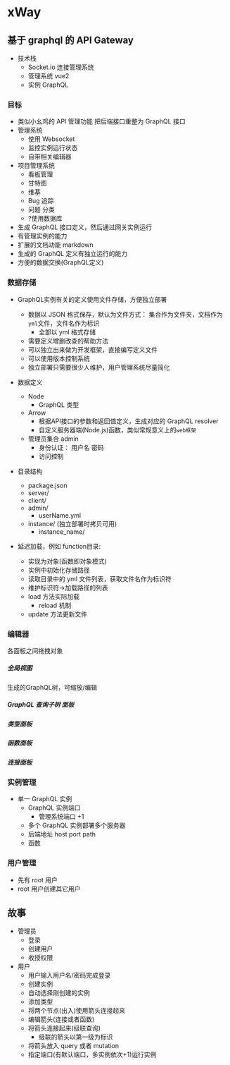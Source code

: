 # xWay

## 基于 graphql 的 API Gateway


- 技术栈
  - Socket.io 连接管理系统
  - 管理系统 vue2
  - 实例 GraphQL

### 目标
- 类似小幺鸡的 API 管理功能
把后端接口重整为 GraphQL 接口
- 管理系统
  - 使用 Websocket
  - 监控实例运行状态
  - 自带相关编辑器
- 项目管理系统
  - 看板管理
  - 甘特图
  - 维基
  - Bug 追踪
  - 问题 分类
  - ?使用数据库
- 生成 GraphQL 接口定义，然后通过网关实例运行
- 有管理实例的能力
- 扩展的文档功能 markdown
- 生成的 GraphQL 定义有独立运行的能力
- 方便的数据交换(GraphQL定义)

### 数据存储

- GraphQL实例有关的定义使用文件存储，方便独立部署
  - 数据以 JSON 格式保存，默认为文件方式： 集合作为文件夹，文档作为`yml`文件，文件名作为标识
    - 全部以 yml 格式存储
  - 需要定义增删改查的帮助方法
  - 可以独立出来做为开发框架，直接编写定义文件
  - 可以使用版本控制系统
  - 独立部署只需要很少人维护，用户管理系统尽量简化

- 数据定义
  - Node
    - GraphQL 类型
  - Arrow
    - 根据API接口的参数和返回值定义，生成对应的 GraphQL resolver
    - 自定义服务器端(Node.js)函数，类似常规意义上的`web框架`
  - 管理员集合 admin
    - 身份认证： 用户名 密码
    - 访问控制

- 目录结构
  - package.json
  - server/
  - client/
  - admin/
    - userName.yml
  - instance/ (独立部署时拷贝可用)
    - instance_name/

- 延迟加载，例如 function目录:
  - 实现为对象(函数即对象模式)
  - 实例中初始化存储路径
  - 读取目录中的 yml 文件列表，获取文件名作为标识符
  - 维护标识符->加载路径的列表
  - load 方法实际加载
    - reload 机制
  - update 方法更新文件

### 编辑器
各面板之间拖拽对象
##### 全局视图
生成的GraphQL树，可缩放/编辑
##### GraphQL 查询子树 面板
##### 类型面板
##### 函数面板
##### 连接面板

### 实例管理
- 单一 GraphQL 实例
  - GraphQL 实例端口
    - 管理系统端口 +1
  - 多个 GraphQL 实例部署多个服务器
  - 后端地址 host port path
  - 函数

### 用户管理
- 先有 root 用户
- root 用户创建其它用户

## 故事
- 管理员
  - 登录
  - 创建用户
  - 收授权限
- 用户
  - 用户输入用户名/密码完成登录
  - 创建实例
  - 自动选择刚创建的实例
  - 添加类型
  - 将两个节点(出入)使用箭头连接起来
  - 编辑箭头(连接或者函数)
  - 将箭头连接起来(级联查询)
    - 级联的箭头以第一级为标识
  - 将箭头放入 query 或者 mutation
  - 指定端口(有默认端口，多实例依次+1)运行实例
